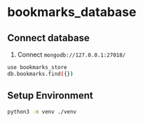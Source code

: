 # bookmarks_database


## Connect database

1. Connect ``mongodb://127.0.0.1:27018/``

```bash
use bookmarks_store
db.bookmarks.find({})

```


## Setup Environment

```bash
python3 -m venv ./venv
```